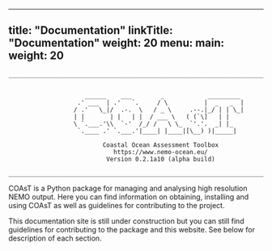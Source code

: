 
---
title: "Documentation"
linkTitle: "Documentation"
weight: 20
menu:
  main:
    weight: 20
---

```
__________________________________________________________________________________________


                     ______    ___        _            _________ 
                   .' ___  | .'   `.     / \          |  _   _  |
                  / .'   \_|/  .-.  \   / _ \     .--.|_/ | | \_|
                  | |       | |   | |  / ___ \   ( (`\]   | |    
                  \ `.___.'\\  `-'  /_/ /   \ \_  `'.'.  _| |_   
                   `.____ .' `.___.'|____| |____|[\__) )|_____|  
                                              
                          Coastal Ocean Assessment Toolbox
                             https://www.nemo-ocean.eu/
                           Version 0.2.1a10 (alpha build)
          
__________________________________________________________________________________________
```

COAsT is a Python package for managing and analysing high resolution NEMO output. Here
you can find information on obtaining, installing and using COAsT as well as guidelines
for contributing to the project.

This documentation site is still under construction but you can still find guidelines for
contributing to the package and this website. See below for description of each section.
